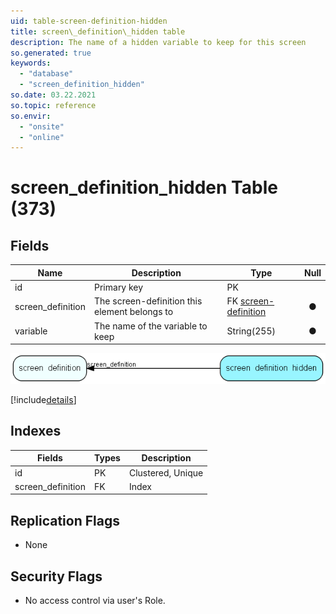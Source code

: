 ```yaml
---
uid: table-screen-definition-hidden
title: screen\_definition\_hidden table
description: The name of a hidden variable to keep for this screen
so.generated: true
keywords:
  - "database"
  - "screen_definition_hidden"
so.date: 03.22.2021
so.topic: reference
so.envir:
  - "onsite"
  - "online"
---
```


# screen\_definition\_hidden Table (373)

## Fields

| Name | Description | Type | Null |
|------|-------------|------|:----:|
|id|Primary key|PK| |
|screen\_definition|The screen-definition this element belongs to|FK [screen-definition](screen-definition.md)|&#x25CF;|
|variable|The name of the variable to keep|String(255)|&#x25CF;|


![screen_definition_hidden table relationship diagram](./media/screen_definition_hidden.png)

[!include[details](./includes/screen-definition-hidden.md)]

## Indexes

| Fields | Types | Description |
|--------|-------|-------------|
|id |PK |Clustered, Unique |
|screen\_definition |FK |Index |

## Replication Flags

* None

## Security Flags

* No access control via user's Role.

